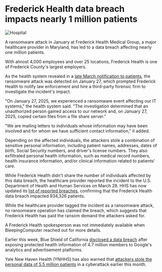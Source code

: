 # Frederick Health data breach impacts nearly 1 million patients

![Hospital](https://www.bleepstatic.com/content/hl-images/2024/02/08/hospital~2.jpg)

A ransomware attack in January at Frederick Health Medical Group, a major healthcare provider in Maryland, has led to a data breach affecting nearly one million patients.

With almost 4,000 employees and over 25 locations, Frederick Health is one of Frederick County's largest employers.

As the health system revealed in a [late March notification to patients](https://www.frederickhealth.org/notice/), the ransomware attack was detected on January 27, which prompted Frederick Health to notify law enforcement and hire a third-party forensic firm to investigate the incident's impact.

"On January 27, 2025, we experienced a ransomware event affecting our IT systems," the health system said. "The investigation determined that an unauthorized person gained access to our network and, on January 27, 2025, copied certain files from a file share server."

"We are mailing letters to individuals whose information may have been involved and for whom we have sufficient contact information," it added.

Depending on the affected individuals, the attackers stole a combination of sensitive personal information, including patient names, addresses, dates of birth, Social Security numbers, and driver's license numbers. They also exfiltrated personal health information, such as medical record numbers, health insurance information, and/or clinical information related to patients' care.

While Frederick Health didn't share the number of individuals affected by this data breach, the healthcare provider reported the incident to the U.S. Department of Health and Human Services on March 28. HHS has now updated its [list of reported breaches](https://ocrportal.hhs.gov/ocr/breach/breach%5Freport.jsf), confirming that the Frederick Health data breach impacted 934,326 patients.

While the healthcare provider tagged the incident as a ransomware attack, no ransomware operation has claimed the breach, which suggests that Frederick Health has paid the ransom demand the attackers asked for.

A Frederick Health spokesperson was not immediately available when BleepingComputer reached out for more details.

Earlier this week, Blue Shield of California [disclosed a data breach](https://www.bleepingcomputer.com/news/security/blue-shield-of-california-leaked-health-data-of-47-million-members-to-google/) after exposing protected health information of 4.7 million members to Google's analytics and advertisement platforms.

Yale New Haven Health (YNHHS) has also warned that [attackers stole the personal data of 5.5 million patients](https://www.bleepingcomputer.com/news/security/yale-new-haven-health-data-breach-affects-55-million-patients/) in a cyberattack earlier this month.